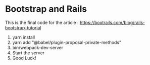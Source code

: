 # Bootstrap and Rails

This is the final code for the article : https://bootrails.com/blog/rails-bootstrap-tutorial

1. yarn install
2. yarn add "@babel/plugin-proposal-private-methods"
3. bin/webpack-dev-server
4. Start the server
5. Good Luck!
